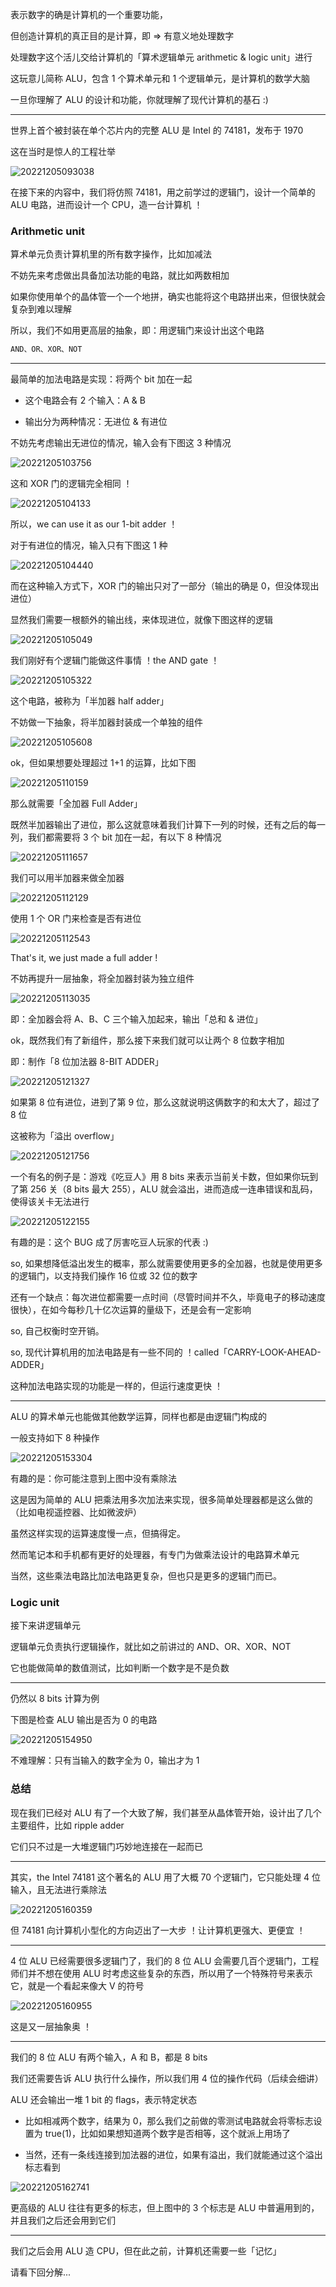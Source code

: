 表示数字的确是计算机的一个重要功能，

但创造计算机的真正目的是计算，即 => 有意义地处理数字

处理数字这个活儿交给计算机的「算术逻辑单元 arithmetic & logic unit」进行

这玩意儿简称 ALU，包含 1 个算术单元和 1 个逻辑单元，是计算机的数学大脑

一旦你理解了 ALU 的设计和功能，你就理解了现代计算机的基石 :)

---

世界上首个被封装在单个芯片内的完整 ALU 是 Intel 的 74181，发布于 1970

这在当时是惊人的工程壮举

![20221205093038](https://aliyun-oss-lpj.oss-cn-qingdao.aliyuncs.com/images/by-clipboard/20221205093038.png)

在接下来的内容中，我们将仿照 74181，用之前学过的逻辑门，设计一个简单的 ALU 电路，进而设计一个 CPU，造一台计算机 ！

### Arithmetic unit

算术单元负责计算机里的所有数字操作，比如加减法

不妨先来考虑做出具备加法功能的电路，就比如两数相加

如果你使用单个的晶体管一个一个地拼，确实也能将这个电路拼出来，但很快就会复杂到难以理解

所以，我们不如用更高层的抽象，即：用逻辑门来设计出这个电路

```txt
AND、OR、XOR、NOT
```

---

最简单的加法电路是实现：将两个 bit 加在一起

- 这个电路会有 2 个输入：A & B

- 输出分为两种情况：无进位 & 有进位

不妨先考虑输出无进位的情况，输入会有下图这 3 种情况

![20221205103756](https://aliyun-oss-lpj.oss-cn-qingdao.aliyuncs.com/images/by-clipboard/20221205103756.png)

这和 XOR 门的逻辑完全相同 ！

![20221205104133](https://aliyun-oss-lpj.oss-cn-qingdao.aliyuncs.com/images/by-clipboard/20221205104133.png)

所以，we can use it as our 1-bit adder ！

对于有进位的情况，输入只有下图这 1 种

![20221205104440](https://aliyun-oss-lpj.oss-cn-qingdao.aliyuncs.com/images/by-clipboard/20221205104440.png)

而在这种输入方式下，XOR 门的输出只对了一部分（输出的确是 0，但没体现出进位）

显然我们需要一根额外的输出线，来体现进位，就像下图这样的逻辑

![20221205105049](https://aliyun-oss-lpj.oss-cn-qingdao.aliyuncs.com/images/by-clipboard/20221205105049.png)

我们刚好有个逻辑门能做这件事情 ！the AND gate ！

![20221205105322](https://aliyun-oss-lpj.oss-cn-qingdao.aliyuncs.com/images/by-clipboard/20221205105322.png)

这个电路，被称为「半加器 half adder」

不妨做一下抽象，将半加器封装成一个单独的组件

![20221205105608](https://aliyun-oss-lpj.oss-cn-qingdao.aliyuncs.com/images/by-clipboard/20221205105608.png)

ok，但如果想要处理超过 1+1 的运算，比如下图

![20221205110159](https://aliyun-oss-lpj.oss-cn-qingdao.aliyuncs.com/images/by-clipboard/20221205110159.png)

那么就需要「全加器 Full Adder」

既然半加器输出了进位，那么这就意味着我们计算下一列的时候，还有之后的每一列，我们都需要将 3 个 bit 加在一起，有以下 8 种情况

![20221205111657](https://aliyun-oss-lpj.oss-cn-qingdao.aliyuncs.com/images/by-clipboard/20221205111657.png)

我们可以用半加器来做全加器

![20221205112129](https://aliyun-oss-lpj.oss-cn-qingdao.aliyuncs.com/images/by-clipboard/20221205112129.png)

使用 1 个 OR 门来检查是否有进位

![20221205112543](https://aliyun-oss-lpj.oss-cn-qingdao.aliyuncs.com/images/by-clipboard/20221205112543.png)

That's it, we just made a full adder !

不妨再提升一层抽象，将全加器封装为独立组件

![20221205113035](https://aliyun-oss-lpj.oss-cn-qingdao.aliyuncs.com/images/by-clipboard/20221205113035.png)

即：全加器会将 A、B、C 三个输入加起来，输出「总和 & 进位」

ok，既然我们有了新组件，那么接下来我们就可以让两个 8 位数字相加

即：制作「8 位加法器 8-BIT ADDER」

![20221205121327](https://aliyun-oss-lpj.oss-cn-qingdao.aliyuncs.com/images/by-clipboard/20221205121327.png)

如果第 8 位有进位，进到了第 9 位，那么这就说明这俩数字的和太大了，超过了 8 位

这被称为「溢出 overflow」

![20221205121756](https://aliyun-oss-lpj.oss-cn-qingdao.aliyuncs.com/images/by-clipboard/20221205121756.png)

一个有名的例子是：游戏《吃豆人》用 8 bits 来表示当前关卡数，但如果你玩到了第 256 关（8 bits 最大 255），ALU 就会溢出，进而造成一连串错误和乱码，使得该关卡无法进行

![20221205122155](https://aliyun-oss-lpj.oss-cn-qingdao.aliyuncs.com/images/by-clipboard/20221205122155.png)

有趣的是：这个 BUG 成了厉害吃豆人玩家的代表 :)

so, 如果想降低溢出发生的概率，那么就需要使用更多的全加器，也就是使用更多的逻辑门，以支持我们操作 16 位或 32 位的数字

还有一个缺点：每次进位都需要一点时间（尽管时间并不久，毕竟电子的移动速度很快），在如今每秒几十亿次运算的量级下，还是会有一定影响

so, 自己权衡时空开销。

so, 现代计算机用的加法电路是有一些不同的 ！called「CARRY-LOOK-AHEAD-ADDER」

这种加法电路实现的功能是一样的，但运行速度更快 ！

---

ALU 的算术单元也能做其他数学运算，同样也都是由逻辑门构成的

一般支持如下 8 种操作

![20221205153304](https://aliyun-oss-lpj.oss-cn-qingdao.aliyuncs.com/images/by-clipboard/20221205153304.png)

有趣的是：你可能注意到上图中没有乘除法

这是因为简单的 ALU 把乘法用多次加法来实现，很多简单处理器都是这么做的（比如电视遥控器、比如微波炉）

虽然这样实现的运算速度慢一点，但搞得定。

然而笔记本和手机都有更好的处理器，有专门为做乘法设计的电路算术单元

当然，这些乘法电路比加法电路更复杂，但也只是更多的逻辑门而已。

### Logic unit

接下来讲逻辑单元

逻辑单元负责执行逻辑操作，就比如之前讲过的 AND、OR、XOR、NOT

它也能做简单的数值测试，比如判断一个数字是不是负数

---

仍然以 8 bits 计算为例

下图是检查 ALU 输出是否为 0 的电路

![20221205154950](https://aliyun-oss-lpj.oss-cn-qingdao.aliyuncs.com/images/by-clipboard/20221205154950.png)

不难理解：只有当输入的数字全为 0，输出才为 1

### 总结

现在我们已经对 ALU 有了一个大致了解，我们甚至从晶体管开始，设计出了几个主要组件，比如 ripple adder

它们只不过是一大堆逻辑门巧妙地连接在一起而已

---

其实，the Intel 74181 这个著名的 ALU 用了大概 70 个逻辑门，它只能处理 4 位输入，且无法进行乘除法

![20221205160359](https://aliyun-oss-lpj.oss-cn-qingdao.aliyuncs.com/images/by-clipboard/20221205160359.png)

但 74181 向计算机小型化的方向迈出了一大步 ！让计算机更强大、更便宜 ！

---

4 位 ALU 已经需要很多逻辑门了，我们的 8 位 ALU 会需要几百个逻辑门，工程师们并不想在使用 ALU 时考虑这些复杂的东西，所以用了一个特殊符号来表示它，就是一个看起来像大 V 的符号

![20221205160955](https://aliyun-oss-lpj.oss-cn-qingdao.aliyuncs.com/images/by-clipboard/20221205160955.png)

这是又一层抽象奥 ！

---

我们的 8 位 ALU 有两个输入，A 和 B，都是 8 bits

我们还需要告诉 ALU 执行什么操作，所以我们用 4 位的操作代码（后续会细讲）

ALU 还会输出一堆 1 bit 的 flags，表示特定状态

- 比如相减两个数字，结果为 0，那么我们之前做的零测试电路就会将零标志设置为 true(1)，比如如果想知道两个数字是否相等，这个就派上用场了

- 当然，还有一条线连接到加法器的进位，如果有溢出，我们就能通过这个溢出标志看到

![20221205162741](https://aliyun-oss-lpj.oss-cn-qingdao.aliyuncs.com/images/by-clipboard/20221205162741.png)

更高级的 ALU 往往有更多的标志，但上图中的 3 个标志是 ALU 中普遍用到的，并且我们之后还会用到它们

---

我们之后会用 ALU 造 CPU，但在此之前，计算机还需要一些「记忆」

请看下回分解...

